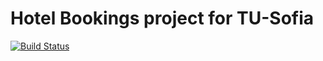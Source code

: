 # Hotel Bookings project for TU-Sofia

[![Build Status](https://travis-ci.org/ThuF/tu-sofia-bookings.svg)](https://travis-ci.org/ThuF/tu-sofia-bookings)
